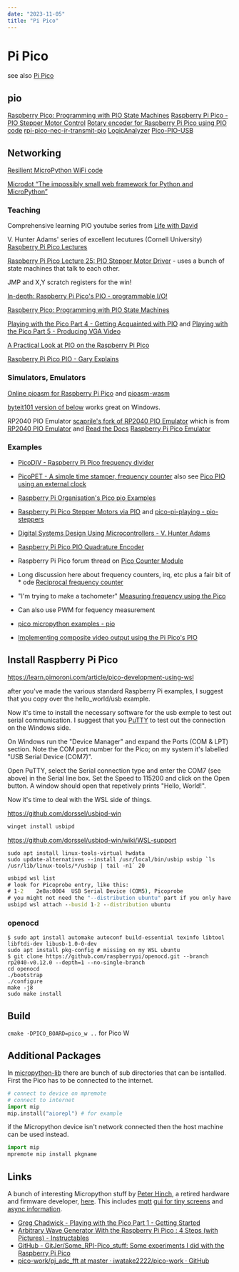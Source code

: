 ```yaml
---
date: "2023-11-05"
title: "Pi Pico"
---
```

<!-- markdownlint-disable MD025 -->
# Pi Pico
<!-- markdownlint-enable MD025 -->

see also [Pi Pico](Pi\2022-07-17-Pi-Pico.md)

## pio

[Raspberry Pico: Programming with PIO State Machines](https://admantium.com/blog/pico09_pio/)
[Raspberry Pi Pico - PIO Stepper Motor Control](https://www.hackster.io/ahmsville/raspberry-pi-pico-pio-stepper-motor-control-1ec3e9)
[Rotary encoder for Raspberry Pi Pico using PIO code](https://github.com/GitJer/Some_RPI-Pico_stuff/tree/main/Rotary_encoder)
[rpi-pico-nec-ir-transmit-pio](https://github.com/mjcross/rpi-pico-nec-ir-transmit-pio)
[LogicAnalyzer](https://github.com/gusmanb/logicanalyzer?tab=readme-ov-file)
[Pico-PIO-USB](https://github.com/sekigon-gonnoc/Pico-PIO-USB)

## Networking

[Resilient MicroPython WiFi code](https://github.com/peterhinch/micropython-samples/blob/master/resilient/README.md)

[Microdot “The impossibly small web framework for Python and MicroPython”](https://microdot.readthedocs.io/en/latest/index.html)

### Teaching

Comprehensive learning PIO youtube series from [Life with David](https://www.youtube.com/playlist?list=PLiRALtgGsxmZs_LXGkh09Zr2NUmk_mtEI)

V. Hunter Adams' series of excellent lecutures (Cornell University) [Raspberry Pi Pico Lectures](https://www.youtube.com/watch?v=CAMTBzPd-WI&list=PLDqMkB5cbBA5oDg8VXM110GKc-CmvUqEZ&index=1)

[Raspberry Pi Pico Lecture 25: PIO Stepper Motor Driver](https://www.youtube.com/watch?v=IuZq3p86Ydg) - uses a bunch of state machines that talk to each other.

JMP and X,Y scratch registers for the win!

[In-depth: Raspberry Pi Pico's PIO - programmable I/O!](https://www.youtube.com/watch?v=yYnQYF_Xa8g)

[Raspberry Pico: Programming with PIO State Machines](https://admantium.com/blog/pico09_pio/)

[Playing with the Pico Part 4 - Getting Acquainted with PIO](https://gregchadwick.co.uk/blog/playing-with-the-pico-pt4/) and [Playing with the Pico Part 5 - Producing VGA Video](https://gregchadwick.co.uk/blog/playing-with-the-pico-pt5/)

[A Practical Look at PIO on the Raspberry Pi Pico](https://dev.to/blues/a-practical-look-at-pio-on-the-raspberry-pi-pico-50j8)

[Raspberry Pi Pico PIO - Gary Explains](https://www.youtube.com/watch?v=QlKtEA5XKc4)

### Simulators, Emulators

[Online pioasm for Raspberry Pi Pico](https://wokwi.com/tools/pioasm) and [pioasm-wasm](https://github.com/wokwi/pioasm-wasm?tab=readme-ov-file)

[byteit101 version of below](https://github.com/byteit101/pio-debugger-emulator) works great on Windows.

RP2040 PIO Emulator [scaprile's fork of RP2040 PIO Emulator](https://github.com/scaprile/rp2040pio) which is from [RP2040 PIO Emulator](https://github.com/soundpaint/rp2040pio) and [Read the Docs](https://rp2040pio-docs.readthedocs.io/en/latest/index.html)
[Raspberry Pi Pico Emulator](https://github.com/wokwi/rp2040js)

### Examples

* [PicoDIV - Raspberry Pi Pico frequency divider](https://github.com/dorsic/PicoDIV?tab=readme-ov-file)
* [PicoPET - A simple time stamper, frequency counter](https://github.com/dorsic/PicoPET) also see [Pico PIO using an external clock](https://forums.raspberrypi.com/viewtopic.php?t=370047)
* [Raspberry Pi Organisation's Pico pio Examples](https://github.com/raspberrypi/pico-examples/tree/master/pio)
* [Raspberry Pi Pico Stepper Motors via PIO](https://youtu.be/UJ4JjeCLuaI?si=g1VxxYUlE79RJhFP) and [pico-pi-playing - pio-steppers](https://github.com/tinkertechtrove/pico-pi-playing/tree/main/pio-steppers)
* [Digital Systems Design Using Microcontrollers - V. Hunter Adams](https://ece4760.github.io/)
* [Raspberry Pi Pico PIO Quadrature Encoder](https://github.com/jamon/pi-pico-pio-quadrature-encoder)

* Raspberry Pi Pico forum thread on [Pico Counter Module](https://forums.raspberrypi.com/viewtopic.php?t=307715)
* Long discussion here about frequency counters, irq, etc plus a fair bit of * ode [Reciprocal frequency counter](https://forums.raspberrypi.com/viewtopic.php?t=306250)
* "I'm trying to make a tachometer" [Measuring frequency using the Pico](https://forums.raspberrypi.com/viewtopic.php?t=347567) 
* Can also use PWM for fequency measurement [](https://abyz.me.uk/picod/py_picod.html#pwm_read_high_edges)

* [pico micropython examples - pio](https://github.com/raspberrypi/pico-micropython-examples/tree/master/pio)
* [Implementing composite video output using the Pi Pico's PIO](https://areed.me/posts/2021-07-14_implementing_composite_video_output_using_the_pi_picos_pio/)

## Install Raspberry Pi Pico

<!-- markdownlint-disable MD034 -->
https://learn.pimoroni.com/article/pico-development-using-wsl
<!-- markdownlint-enable MD034 -->

after you've made the various standard Raspberry Pi examples, I suggest that you copy over the hello_world/usb example.

Now it's time to install the necessary software for the usb exmple to test out serial communication. I suggest that you [PuTTY](https://www.chiark.greenend.org.uk/~sgtatham/putty/latest.html) to test out the connection on the Windows side.

On Windows run the "Device Manager" and expand the Ports (COM & LPT) section. Note the COM port number for the Pico; on my system it's labelled "USB Serial Device (COM7)".

Open PuTTY, select the Serial connection type and enter the COM7 (see above) in the Serial line box. Set the Speed to 115200 and click on the Open button. A window should open that repetively prints "Hello, World!".

Now it's time to deal with the WSL side of things.

<!-- markdownlint-disable MD034 -->
https://github.com/dorssel/usbipd-win
<!-- markdownlint-enable MD034 -->

```cmd
winget install usbipd
```

<!-- markdownlint-disable MD034 -->
https://github.com/dorssel/usbipd-win/wiki/WSL-support
<!-- markdownlint-enable MD034 -->

```ubuntu
sudo apt install linux-tools-virtual hwdata
sudo update-alternatives --install /usr/local/bin/usbip usbip `ls /usr/lib/linux-tools/*/usbip | tail -n1` 20
```

```cmd
usbipd wsl list
# look for Picoprobe entry, like this:
# 1-2    2e8a:0004  USB Serial Device (COM5), Picoprobe
# you might not need the "--distribution ubuntu" part if you only have one WSL distribution installed
usbipd wsl attach --busid 1-2 --distribution ubuntu
```

### openocd

```ubuntu
$ sudo apt install automake autoconf build-essential texinfo libtool libftdi-dev libusb-1.0-0-dev
sudo apt install pkg-config # missing on my WSL ubuntu
$ git clone https://github.com/raspberrypi/openocd.git --branch rp2040-v0.12.0 --depth=1 --no-single-branch
cd openocd
./bootstrap
./configure
make -j8
sudo make install
```

## Build

`cmake -DPICO_BOARD=pico_w ..` for Pico W

## Additional Packages

In [micropython-lib](https://github.com/micropython/micropython-lib) there are bunch of sub directories that can be isntalled. First the Pico has to be connected to the internet.

```python
# connect to device on mpremote
# connect to internet
import mip
mip.install("aiorepl") # for example
```

if the Micropython device isn't network connected then the host machine can be used instead.

```python
import mip
mpremote mip install pkgname
```

## Links

A bunch of interesting Micropython stuff by [Peter Hinch](https://github.com/peterhinch), a retired hardware and firmware developer, [here](https://github.com/peterhinch/micropython-samples). This includes [mqtt](https://github.com/peterhinch/micropython-mqtt) [gui for tiny screens](https://github.com/peterhinch/micropython-micro-gui) and [async information](https://github.com/peterhinch/micropython-async).

* [Greg Chadwick - Playing with the Pico Part 1 - Getting Started](https://gregchadwick.co.uk/blog/playing-with-the-pico-pt1/)
* [Arbitrary Wave Generator With the Raspberry Pi Pico : 4 Steps (with Pictures) - Instructables](https://www.instructables.com/Arbitrary-Wave-Generator-With-the-Raspberry-Pi-Pic/)
* [GitHub - GitJer/Some_RPI-Pico_stuff: Some experiments I did with the Raspberry Pi Pico](https://github.com/GitJer/Some_RPI-Pico_stuff)
* [pico-work/pj_adc_fft at master · iwatake2222/pico-work · GitHub](https://github.com/iwatake2222/pico-work/tree/master/pj_adc_fft)

<!-- markdownlint-disable MD034 -->
<!-- markdownlint-enable MD034 -->
